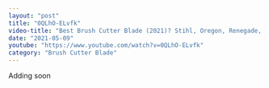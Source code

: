 ```yaml
---
layout: "post"
title: "0QLhO-ELvfk"
video-title: "Best Brush Cutter Blade (2021)? Stihl, Oregon, Renegade, Forester, Kurt Saw, ATIE General Purpose"
date: "2021-05-09"
youtube: "https://www.youtube.com/watch?v=0QLhO-ELvfk"
category: "Brush Cutter Blade"
---
```

<div class="space-y-1"><p class="text-gray-400">Adding soon</p></div>